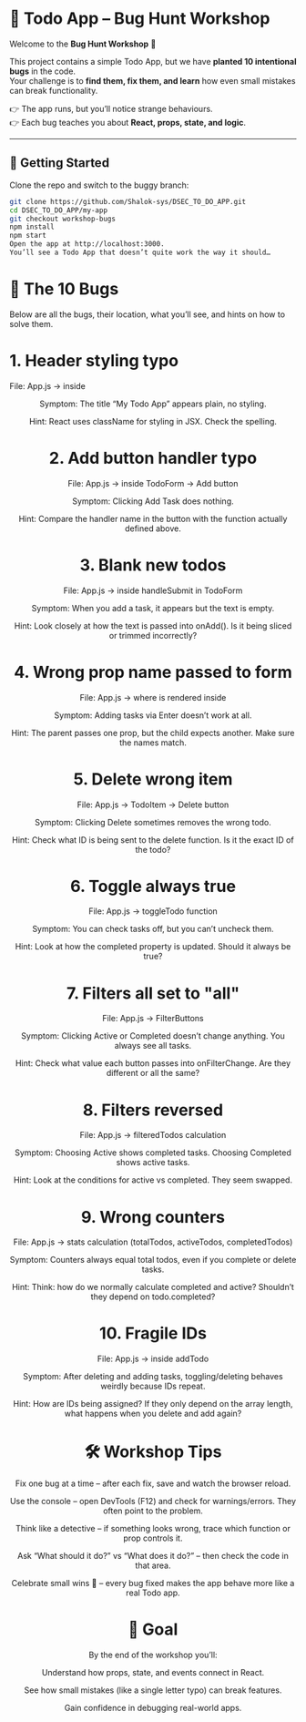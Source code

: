 # 🐛 Todo App – Bug Hunt Workshop

Welcome to the **Bug Hunt Workshop** 🎉  

This project contains a simple Todo App, but we have **planted 10 intentional bugs** in the code.  
Your challenge is to **find them, fix them, and learn** how even small mistakes can break functionality.  

👉 The app runs, but you’ll notice strange behaviours.  
👉 Each bug teaches you about **React, props, state, and logic**.  

---

## 🚀 Getting Started

Clone the repo and switch to the buggy branch:

```bash
git clone https://github.com/Shalok-sys/DSEC_TO_DO_APP.git
cd DSEC_TO_DO_APP/my-app
git checkout workshop-bugs
npm install
npm start
Open the app at http://localhost:3000.
You’ll see a Todo App that doesn’t quite work the way it should… 
```

# 🐛 The 10 Bugs
Below are all the bugs, their location, what you’ll see, and hints on how to solve them.

# 1.  Header styling typo
File: App.js → inside <header>

Symptom: The title “My Todo App” appears plain, no styling.

Hint: React uses className for styling in JSX. Check the spelling.

# 2. Add button handler typo
File: App.js → inside TodoForm → Add button

Symptom: Clicking Add Task does nothing.

Hint: Compare the handler name in the button with the function actually defined above.

# 3.  Blank new todos
File: App.js → inside handleSubmit in TodoForm

Symptom: When you add a task, it appears but the text is empty.

Hint: Look closely at how the text is passed into onAdd(). Is it being sliced or trimmed incorrectly?

# 4. Wrong prop name passed to form
File: App.js → where <TodoForm> is rendered inside <App>

Symptom: Adding tasks via Enter doesn’t work at all.

Hint: The parent passes one prop, but the child expects another. Make sure the names match.

# 5.  Delete wrong item
File: App.js → TodoItem → Delete button

Symptom: Clicking Delete sometimes removes the wrong todo.

Hint: Check what ID is being sent to the delete function. Is it the exact ID of the todo?

# 6.  Toggle always true
File: App.js → toggleTodo function

Symptom: You can check tasks off, but you can’t uncheck them.

Hint: Look at how the completed property is updated. Should it always be true?

# 7.  Filters all set to "all"
File: App.js → FilterButtons

Symptom: Clicking Active or Completed doesn’t change anything. You always see all tasks.

Hint: Check what value each button passes into onFilterChange. Are they different or all the same?

# 8.  Filters reversed
File: App.js → filteredTodos calculation

Symptom: Choosing Active shows completed tasks. Choosing Completed shows active tasks.

Hint: Look at the conditions for active vs completed. They seem swapped.

# 9. Wrong counters
File: App.js → stats calculation (totalTodos, activeTodos, completedTodos)

Symptom: Counters always equal total todos, even if you complete or delete tasks.

Hint: Think: how do we normally calculate completed and active? Shouldn’t they depend on todo.completed?

# 10. Fragile IDs
File: App.js → inside addTodo

Symptom: After deleting and adding tasks, toggling/deleting behaves weirdly because IDs repeat.

Hint: How are IDs being assigned? If they only depend on the array length, what happens when you delete and add again?

# 🛠️ Workshop Tips
Fix one bug at a time – after each fix, save and watch the browser reload.

Use the console – open DevTools (F12) and check for warnings/errors. They often point to the problem.

Think like a detective – if something looks wrong, trace which function or prop controls it.

Ask “What should it do?” vs “What does it do?” – then check the code in that area.

Celebrate small wins 🎉 – every bug fixed makes the app behave more like a real Todo app.

# 🎯 Goal
By the end of the workshop you’ll:

Understand how props, state, and events connect in React.

See how small mistakes (like a single letter typo) can break features.

Gain confidence in debugging real-world apps.